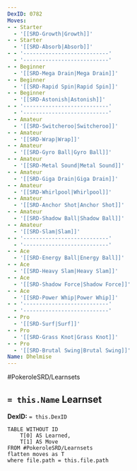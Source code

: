 ```yaml
---
DexID: 0782
Moves:
- - Starter
  - '[[SRD-Growth|Growth]]'
- - Starter
  - '[[SRD-Absorb|Absorb]]'
- - '---------------------------'
  - '---------------------------'
- - Beginner
  - '[[SRD-Mega Drain|Mega Drain]]'
- - Beginner
  - '[[SRD-Rapid Spin|Rapid Spin]]'
- - Beginner
  - '[[SRD-Astonish|Astonish]]'
- - '---------------------------'
  - '---------------------------'
- - Amateur
  - '[[SRD-Switcheroo|Switcheroo]]'
- - Amateur
  - '[[SRD-Wrap|Wrap]]'
- - Amateur
  - '[[SRD-Gyro Ball|Gyro Ball]]'
- - Amateur
  - '[[SRD-Metal Sound|Metal Sound]]'
- - Amateur
  - '[[SRD-Giga Drain|Giga Drain]]'
- - Amateur
  - '[[SRD-Whirlpool|Whirlpool]]'
- - Amateur
  - '[[SRD-Anchor Shot|Anchor Shot]]'
- - Amateur
  - '[[SRD-Shadow Ball|Shadow Ball]]'
- - Amateur
  - '[[SRD-Slam|Slam]]'
- - '---------------------------'
  - '---------------------------'
- - Ace
  - '[[SRD-Energy Ball|Energy Ball]]'
- - Ace
  - '[[SRD-Heavy Slam|Heavy Slam]]'
- - Ace
  - '[[SRD-Shadow Force|Shadow Force]]'
- - Ace
  - '[[SRD-Power Whip|Power Whip]]'
- - '---------------------------'
  - '---------------------------'
- - Pro
  - '[[SRD-Surf|Surf]]'
- - Pro
  - '[[SRD-Grass Knot|Grass Knot]]'
- - Pro
  - '[[SRD-Brutal Swing|Brutal Swing]]'
Name: Dhelmise
---
```


#PokeroleSRD/Learnsets

## `= this.Name` Learnset

**DexID:** `= this.DexID`

```dataview
TABLE WITHOUT ID
    T[0] AS Learned,
    T[1] AS Move
FROM #PokeroleSRD/Learnsets
flatten moves as T
where file.path = this.file.path
```
